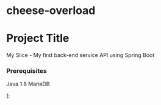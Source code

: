 # cheese-overload

# Project Title

My Slice - My first back-end service API using Spring Boot


### Prerequisites

Java 1.8
MariaDB

(:
